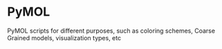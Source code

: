 # PyMOL
PyMOL scripts for different purposes, such as coloring schemes, Coarse Grained
models, visualization types, etc
